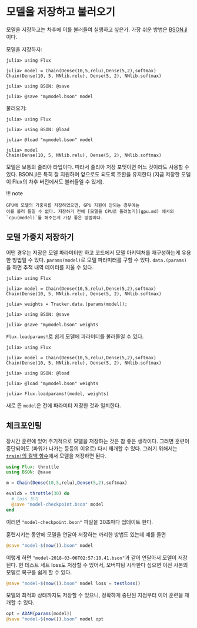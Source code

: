# 모델을 저장하고 불러오기

모델을 저장하고는 차후에 이를 불러들여 실행하고 싶은가.
가장 쉬운 방법은 [BSON.jl](https://github.com/MikeInnes/BSON.jl) 이다.

모델을 저장하자:

```julia-repl
julia> using Flux

julia> model = Chain(Dense(10,5,relu),Dense(5,2),softmax)
Chain(Dense(10, 5, NNlib.relu), Dense(5, 2), NNlib.softmax)

julia> using BSON: @save

julia> @save "mymodel.bson" model
```

불러오기:

```julia-repl
julia> using Flux

julia> using BSON: @load

julia> @load "mymodel.bson" model

julia> model
Chain(Dense(10, 5, NNlib.relu), Dense(5, 2), NNlib.softmax)
```

모델은 보통의 줄리아 타입이다. 따라서 줄리아 저장 포맷이면
어느 것이라도 사용할 수 있다.
BSON.jl은 특히 잘 지원하며 앞으로도 되도록 호환을 유지한다
(지금 저장한 모델이 Flux의 차후 버전에서도 불러들일 수 있게).

!!! note

    GPU에 모델의 가중치를 저장하였으면, GPU 지원이 안되는 경우에는
    이를 불러 들일 수 없다. 저장하기 전에 [모델을 CPU로 돌려놓기](gpu.md) 에서의
    `cpu(model)`를 해주는게 가장 좋은 방법이다.

## 모델 가중치 저장하기

어떤 경우는 저장은 모델 파라미터만 하고
코드에서 모델 아키텍처를 재구성하는게 유용한 방법일 수 있다.
`params(model)`로 모델 파라미터를 구할 수 있다.
`data.(params)`을 하면 추적 내역 데이터를 지울 수 있다.

```julia-repl
julia> using Flux

julia> model = Chain(Dense(10,5,relu),Dense(5,2),softmax)
Chain(Dense(10, 5, NNlib.relu), Dense(5, 2), NNlib.softmax)

julia> weights = Tracker.data.(params(model));

julia> using BSON: @save

julia> @save "mymodel.bson" weights
```

`Flux.loadparams!`로 쉽게 모델에 파라미터를 불러들일 수 있다.

```julia-repl
julia> using Flux

julia> model = Chain(Dense(10,5,relu),Dense(5,2),softmax)
Chain(Dense(10, 5, NNlib.relu), Dense(5, 2), NNlib.softmax)

julia> using BSON: @load

julia> @load "mymodel.bson" weights

julia> Flux.loadparams!(model, weights)
```

새로 뜬 `model`은 전에 파라미터 저장한 것과 일치한다.

## 체크포인팅

장시간 훈련에 있어 주기적으로 모델을 저장하는 것은 참 좋은 생각이다.
그러면 훈련이 중단되어도 (파워가 나가는 등등의 이유로) 다시 재개할 수 있다.
그러기 위해서는 [`train!`의 컬백 함수](training/training.md)에서 모델을 저장하면 된다.

```julia
using Flux: throttle
using BSON: @save

m = Chain(Dense(10,5,relu),Dense(5,2),softmax)

evalcb = throttle(30) do
  # loss 보기
  @save "model-checkpoint.bson" model
end
```

이러면 `"model-checkpoint.bson"` 파일을 30초마다 업데이트 한다.

훈련시키는 동안에 모델을 연달아 저장하는 까리한 방법도 있는데 예를 들면

```julia
@save "model-$(now()).bson" model
```

이렇게 하면 `"model-2018-03-06T02:57:10.41.bson"`과 같이 연달아서 모델이 저장된다.
현 테스트 세트 loss도 저장할 수 있어서,
오버피팅 시작한다 싶으면 이전 사본의 모델로 복구를 쉽게 할 수 있다.

```julia
@save "model-$(now()).bson" model loss = testloss()
```

모델의 최적화 상태까지도 저장할 수 있으니,
정확하게 중단된 지점부터 이어 훈련을 재개할 수 있다.

```julia
opt = ADAM(params(model))
@save "model-$(now()).bson" model opt
```
